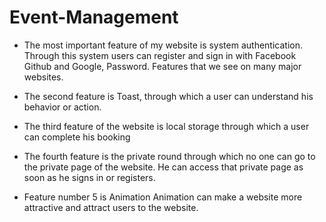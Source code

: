 # Event-Management
- The most important feature of my website is system authentication. Through this system users can register and sign in with Facebook Github and Google, Password. Features that we see on many major websites.

- The second feature is Toast, through which a user can understand his behavior or action.

- The third feature of the website is local storage through which a user can complete his booking

- The fourth feature is the private round through which no one can go to the private page of the website. He can access that private page as soon as he signs in or registers.

- Feature number 5 is Animation Animation can make a website more attractive and attract users to the website.